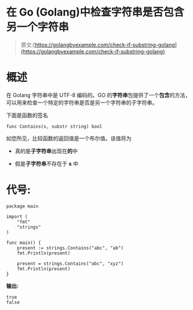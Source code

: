 # 在 Go (Golang)中检查字符串是否包含另一个字符串

> 原文:[https://golangbyexample.com/check-if-substring-golang](https://golangbyexample.com/check-if-substring-golang)

# **概述**

在 Golang 字符串中是 UTF-8 编码的。GO 的**字符串**包提供了一个**包含**的方法，可以用来检查一个特定的字符串是否是另一个字符串的子字符串。

下面是函数的签名

```
func Contains(s, substr string) bool
```

如您所见，比较函数的返回值是一个布尔值。该值将为

*   真的是**子字符串**出现在**的**中

*   假是**子字符串**不存在于 **s** 中

# **代号:**

```
package main

import (
    "fmt"
    "strings"
)

func main() {
    present := strings.Contains("abc", "ab")
    fmt.Println(present)

    present = strings.Contains("abc", "xyz")
    fmt.Println(present)
}
```

**输出:**

```
true
false
```